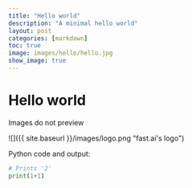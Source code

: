 ```yaml
---
title: "Hello world"
description: "A minimal hello world"
layout: post
categories: [markdown]
toc: true
image: images/hello/hello.jpg
show_image: true
---
```

# Hello world

Images do not preview

![]({{ site.baseurl }}/images/logo.png "fast.ai's logo")

Python code and output:

```python
# Prints '2'
print(1+1)
```

